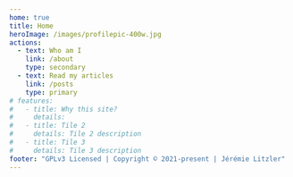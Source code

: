 ```yaml
---
home: true
title: Home
heroImage: /images/profilepic-400w.jpg
actions:
  - text: Who am I
    link: /about
    type: secondary
  - text: Read my articles
    link: /posts
    type: primary
# features:
#   - title: Why this site?
#     details:
#   - title: Tile 2
#     details: Tile 2 description
#   - title: Tile 3
#     details: Tile 3 description
footer: "GPLv3 Licensed | Copyright © 2021-present | Jérémie Litzler"
---
```

